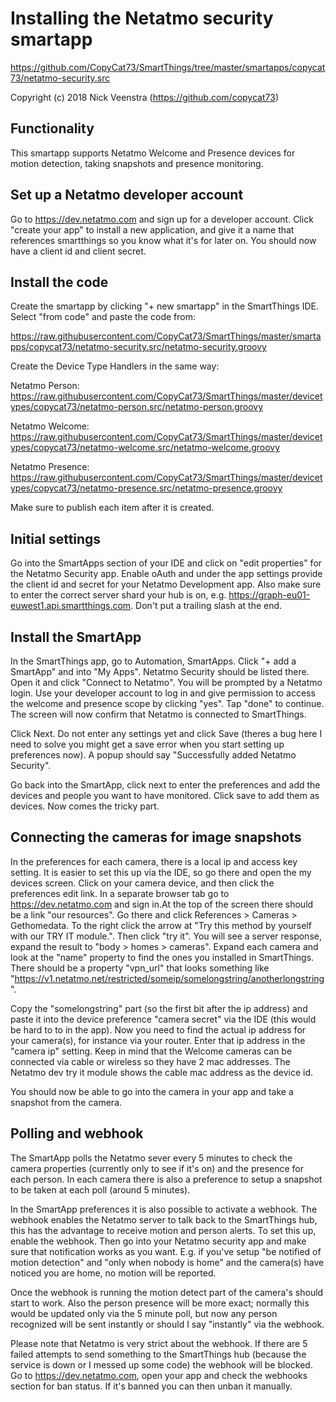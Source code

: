 # Installing the Netatmo security smartapp

https://github.com/CopyCat73/SmartThings/tree/master/smartapps/copycat73/netatmo-security.src

Copyright (c) 2018 Nick Veenstra (https://github.com/copycat73)

## Functionality

This smartapp supports Netatmo Welcome and Presence devices for motion detection, taking snapshots and presence monitoring. 
 

## Set up a Netatmo developer account

Go to https://dev.netatmo.com and sign up for a developer account. Click "create your app" to install a new application, and give it a name that references smartthings so you know what it's for later on. You should now have a client id and client secret. 

## Install the code

Create the smartapp by clicking "+ new smartapp" in the SmartThings IDE. Select "from code" and paste the code from:

https://raw.githubusercontent.com/CopyCat73/SmartThings/master/smartapps/copycat73/netatmo-security.src/netatmo-security.groovy

Create the Device Type Handlers in the same way:

Netatmo Person: https://raw.githubusercontent.com/CopyCat73/SmartThings/master/devicetypes/copycat73/netatmo-person.src/netatmo-person.groovy

Netatmo Welcome: https://raw.githubusercontent.com/CopyCat73/SmartThings/master/devicetypes/copycat73/netatmo-welcome.src/netatmo-welcome.groovy

Netatmo Presence: https://raw.githubusercontent.com/CopyCat73/SmartThings/master/devicetypes/copycat73/netatmo-presence.src/netatmo-presence.groovy

Make sure to publish each item after it is created. 

## Initial settings

Go into the SmartApps section of your IDE and click on "edit properties" for the Netatmo Security app. Enable oAuth and under the app settings provide the client id and secret for your Netatmo Development app. Also make sure to enter the correct server shard your hub is on, e.g. https://graph-eu01-euwest1.api.smartthings.com. Don't put a trailing slash at the end. 

## Install the SmartApp

In the SmartThings app, go to Automation, SmartApps. Click "+ add a SmartApp" and into "My Apps". Netatmo Security should be listed there. Open it and click "Connect to Netatmo". You will be prompted by a Netatmo login. Use your developer account to log in and give permission to access the welcome and presence scope by clicking "yes". Tap "done" to continue. The screen will now confirm that Netatmo is connected to SmartThings.

Click Next. Do not enter any settings yet and click Save (theres a bug here I need to solve you might get a save error when you start setting up preferences now). A popup should say "Successfully added Netatmo Security".

Go back into the SmartApp, click next to enter the preferences and add the devices and people you want to have monitored. Click save to add them as devices. Now comes the tricky part.

## Connecting the cameras for image snapshots

In the preferences for each camera, there is a local ip and access key setting. It is easier to set this up via the IDE, so go there and open the my devices screen. Click on your camera device, and then click the preferences edit link. In a separate browser tab go to https://dev.netatmo.com and sign in.At the top of the screen there should be a link "our resources". Go there and click References > Cameras > Gethomedata. To the right click the arrow at "Try this method by yourself with our TRY IT module.". Then click "try it". You will see a server response, expand the result to "body > homes > cameras". Expand each camera and look at the "name" property to find the ones you installed in SmartThings. There should be a property "vpn_url" that looks something like "https://v1.netatmo.net/restricted/someip/somelongstring/anotherlongstring".

Copy the "somelongstring" part (so the first bit after the ip address) and paste it into the device preference "camera secret" via the IDE (this would be hard to to in the app). Now you need to find the actual ip address for your camera(s), for instance via your router. Enter that ip address in the "camera ip" setting. Keep in mind that the Welcome cameras can be connected via cable or wireless so they have 2 mac addresses. The Netatmo dev try it module shows the cable mac address as the device id. 

You should now be able to go into the camera in your app and take a snapshot from the camera.

## Polling and webhook

The SmartApp polls the Netatmo sever every 5 minutes to check the camera properties (currently only to see if it's on) and the presence for each person. In each camera there is also a preference to setup a snapshot to be taken at each poll (around 5 minutes). 

In the SmartApp preferences it is also possible to activate a webhook. The webhook enables the Netatmo server to talk back to the SmartThings hub, this has the advantage to receive motion and person alerts. To set this up, enable the webhook. Then go into your Netatmo security app and make sure that notification works as you want. E.g. if you've setup "be notified of motion detection" and "only when nobody is home" and the camera(s) have noticed you are home, no motion will be reported. 

Once the webhook is running the motion detect part of the camera's should start to work. Also the person presence will be more exact; normally this would be updated only via the 5 minute poll, but now any person recognized will be sent instantly or should I say "instantly" via the webhook. 

Please note that Netatmo is very strict about the webhook. If there are 5 failed attempts to send something to the SmartThings hub (because the service is down or I messed up some code) the webhook will be blocked. Go to https://dev.netatmo.com, open your app and check the webhooks section for ban status. If it's banned you can then unban it manually. 














